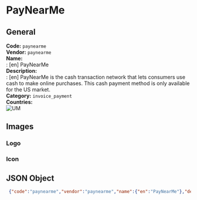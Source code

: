# PayNearMe 
## General 
**Code:** `paynearme`  
**Vendor:** `paynearme`  
**Name:**  
:	[en] PayNearMe  
**Description:**  
: [en] PayNearMe is the cash transaction network that lets consumers use cash to make online purchases. This cash payment method is only available for the US market.  
**Category:** `invoice_payment`  
**Countries:**  
![UM](https://cdnjs.cloudflare.com/ajax/libs/flag-icon-css/3.3.0/flags/4x3/UM.svg#w24)  
 
## Images 
### Logo 
### Icon 
## JSON Object 
```json
 {"code":"paynearme","vendor":"paynearme","name":{"en":"PayNearMe"},"description":{"en":"PayNearMe is the cash transaction network that lets consumers use cash to make online purchases. This cash payment method is only available for the US market."},"countries":["UM"],"category":"invoice_payment"}```  
